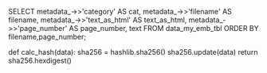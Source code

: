 

SELECT metadata_->>'category' AS cat,
       metadata_->>'filename' AS filename,
       metadata_->>'text_as_html' AS text_as_html,
		 metadata_->>'page_number' AS page_number, text FROM data_my_emb_tbl
		 ORDER BY filename,page_number;


def calc_hash(data):
	sha256 = hashlib.sha256()
	sha256.update(data)
	return sha256.hexdigest()
